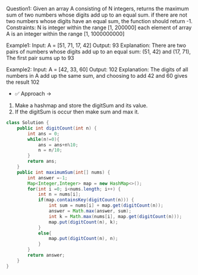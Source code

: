 Question1: Given an array A consisting of N integers, returns the maximum sum of two numbers whose digits add up to an equal sum.
if there are not two numbers whose digits have an equal sum, the function should return -1.
Constraints: N is integer within the range [1, 200000]
each element of array A is an integer within the range [1, 1000000000]

 

Example1:
Input:
A = [51, 71, 17, 42]
Output: 93
Explanation: There are two pairs of numbers whose digits add up to an equal sum: (51, 42) and (17, 71), The first pair sums up to 93

 

Example2:
Input:
A = [42, 33, 60]
Output: 102
Explanation: The digits of all numbers in A add up the same sum, and choosing to add 42 and 60 gives the result 102


- ✅ Approach ->
1. Make a hashmap and store the digitSum and its value.
2. If the digitSum is occur then make sum and max it.

```java
class Solution {
    public int digitCount(int n) {
        int ans = 0;
        while(n!=0){
            ans = ans+n%10;
            n = n/10;
        }
        return ans;
    }
    public int maximumSum(int[] nums) {
        int answer =-1;
        Map<Integer,Integer> map = new HashMap<>();
        for(int i =0; i<nums.length; i++) {
            int n = nums[i];
            if(map.containsKey(digitCount(n))) {
                int sum = nums[i] + map.get(digitCount(n));
                answer = Math.max(answer, sum);
                int k = Math.max(nums[i], map.get(digitCount(n)));
                map.put(digitCount(n), k);
            }
            else{
                map.put(digitCount(n), n);
            }
        }
        return answer;
    }
}
